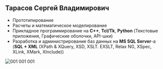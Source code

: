 Тарасов Сергей Владимирович
----------------------------

 - Прототипирование
 - Расчеты и математическое моделирование
 - Прикладное программирование на **C++**, **Tcl/Tk**, **Python** (Текстовые приложения, Графические оболочки, API-шки)
 - Разработка и администрирование баз данных на **MS SQL Server**-а (**SQL + XML** (XPath & XQuery, XSD, XSLT. EXSLT, Relax NG, XSpec, XLink, XMark, XInclude))

![001 001 001](https://user-images.githubusercontent.com/104857185/209859680-9ea84401-32e5-42d0-b6b2-5d5a1f6f5a08.jpg)
